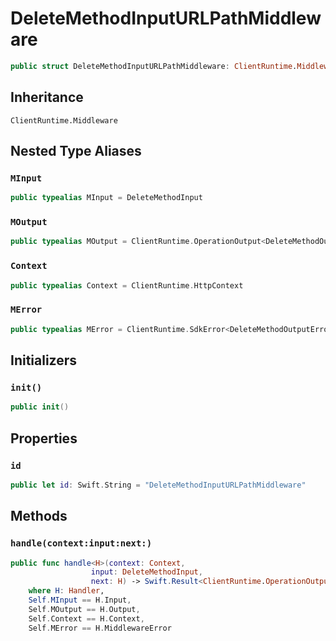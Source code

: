# DeleteMethodInputURLPathMiddleware

``` swift
public struct DeleteMethodInputURLPathMiddleware: ClientRuntime.Middleware 
```

## Inheritance

`ClientRuntime.Middleware`

## Nested Type Aliases

### `MInput`

``` swift
public typealias MInput = DeleteMethodInput
```

### `MOutput`

``` swift
public typealias MOutput = ClientRuntime.OperationOutput<DeleteMethodOutputResponse>
```

### `Context`

``` swift
public typealias Context = ClientRuntime.HttpContext
```

### `MError`

``` swift
public typealias MError = ClientRuntime.SdkError<DeleteMethodOutputError>
```

## Initializers

### `init()`

``` swift
public init() 
```

## Properties

### `id`

``` swift
public let id: Swift.String = "DeleteMethodInputURLPathMiddleware"
```

## Methods

### `handle(context:input:next:)`

``` swift
public func handle<H>(context: Context,
                  input: DeleteMethodInput,
                  next: H) -> Swift.Result<ClientRuntime.OperationOutput<DeleteMethodOutputResponse>, MError>
    where H: Handler,
    Self.MInput == H.Input,
    Self.MOutput == H.Output,
    Self.Context == H.Context,
    Self.MError == H.MiddlewareError
```
